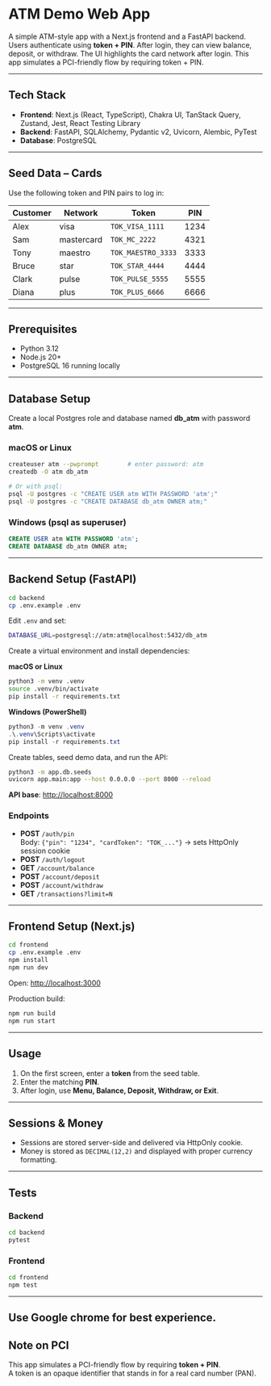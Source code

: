 # ATM Demo Web App

A simple ATM-style app with a Next.js frontend and a FastAPI backend. Users authenticate using **token + PIN**. After login, they can view balance, deposit, or withdraw. The UI highlights the card network after login. This app simulates a PCI-friendly flow by requiring token + PIN.

---

## Tech Stack

- **Frontend**: Next.js (React, TypeScript), Chakra UI, TanStack Query, Zustand, Jest, React Testing Library  
- **Backend**: FastAPI, SQLAlchemy, Pydantic v2, Uvicorn, Alembic, PyTest  
- **Database**: PostgreSQL  

---

## Seed Data – Cards

Use the following token and PIN pairs to log in:

| Customer | Network    | Token              | PIN  |
|----------|------------|--------------------|------|
| Alex     | visa       | `TOK_VISA_1111`    | 1234 |
| Sam      | mastercard | `TOK_MC_2222`      | 4321 |
| Tony     | maestro    | `TOK_MAESTRO_3333` | 3333 |
| Bruce    | star       | `TOK_STAR_4444`    | 4444 |
| Clark    | pulse      | `TOK_PULSE_5555`   | 5555 |
| Diana    | plus       | `TOK_PLUS_6666`    | 6666 |

---

## Prerequisites

- Python 3.12  
- Node.js 20+  
- PostgreSQL 16 running locally  

---

## Database Setup

Create a local Postgres role and database named **db_atm** with password **atm**.

### macOS or Linux
```bash
createuser atm --pwprompt        # enter password: atm
createdb -O atm db_atm

# Or with psql:
psql -U postgres -c "CREATE USER atm WITH PASSWORD 'atm';"
psql -U postgres -c "CREATE DATABASE db_atm OWNER atm;"
```

### Windows (psql as superuser)
```sql
CREATE USER atm WITH PASSWORD 'atm';
CREATE DATABASE db_atm OWNER atm;
```

---

## Backend Setup (FastAPI)

```bash
cd backend
cp .env.example .env
```

Edit `.env` and set:
```bash
DATABASE_URL=postgresql://atm:atm@localhost:5432/db_atm
```

Create a virtual environment and install dependencies:

**macOS or Linux**
```bash
python3 -m venv .venv
source .venv/bin/activate
pip install -r requirements.txt
```

**Windows (PowerShell)**
```powershell
python3 -m venv .venv
.\.venv\Scripts\activate
pip install -r requirements.txt
```

Create tables, seed demo data, and run the API:
```bash
python3 -m app.db.seeds
uvicorn app.main:app --host 0.0.0.0 --port 8000 --reload
```

**API base**: [http://localhost:8000](http://localhost:8000)

### Endpoints
- **POST** `/auth/pin`  
  Body: `{"pin": "1234", "cardToken": "TOK_..."}` → sets HttpOnly session cookie  
- **POST** `/auth/logout`  
- **GET** `/account/balance`  
- **POST** `/account/deposit`  
- **POST** `/account/withdraw`  
- **GET** `/transactions?limit=N`  

---

## Frontend Setup (Next.js)

```bash
cd frontend
cp .env.example .env
npm install
npm run dev
```

Open: [http://localhost:3000](http://localhost:3000)

Production build:
```bash
npm run build
npm run start
```

---

## Usage

1. On the first screen, enter a **token** from the seed table.  
2. Enter the matching **PIN**.  
3. After login, use **Menu, Balance, Deposit, Withdraw, or Exit**.  

---

## Sessions & Money

- Sessions are stored server-side and delivered via HttpOnly cookie.  
- Money is stored as `DECIMAL(12,2)` and displayed with proper currency formatting.  

---

## Tests

### Backend
```bash
cd backend
pytest
```

### Frontend
```bash
cd frontend
npm test
```

---

## Use Google chrome for best experience.

## Note on PCI

This app simulates a PCI-friendly flow by requiring **token + PIN**.  
A token is an opaque identifier that stands in for a real card number (PAN).
